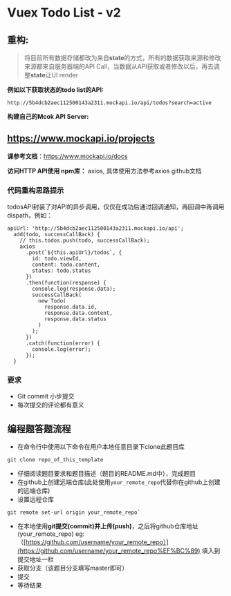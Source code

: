 # Vuex Todo List - v2

## 重构:

> 将目前所有数据存储都改为来自**state**的方式，所有的数据获取来源和修改来源都来自服务器端的API Call，当数据从API获取或者修改以后，再去调整**state**让UI render

**例如以下获取状态的todo list的API:**

```
http://5b4dcb2aec112500143a2311.mockapi.io/api/todos?search=active
```

**构建自己的Mcok API Server:**

## <https://www.mockapi.io/projects>

**课参考文档**：<https://www.mockapi.io/docs>

**访问HTTP API使用 npm库：** axios, 具体使用方法参考axios github文档

### 代码重构思路提示

todosAPI封装了对API的异步调用，仅仅在成功后通过回调通知，再回调中再调用dispath，例如：

```
apiUrl: 'http://5b4dcb2aec112500143a2311.mockapi.io/api';
  add(todo, successCallBack) {
    // this.todos.push(todo, successCallBack);
    axios
      .post(`${this.apiUrl}/todos`, {
        id: todo.viewId,
        content: todo.content,
        status: todo.status
      })
      .then(function(response) {
        console.log(response.data);
        successCallBack(
          new Todo(
            response.data.id,
            response.data.content,
            response.data.status
          )
        );
      })
      .catch(function(error) {
        console.log(error);
      });
  }
```

### 要求

- Git commit 小步提交
- 每次提交的评论都有意义

## 编程题答题流程

- 在命令行中使用以下命令在用户本地任意目录下clone此题目库

```
git clone repo_of_this_template
```

- 仔细阅读题目要求和题目描述（题目的README.md中），完成题目
- 在github上创建远端仓库(此处使用`your_remote_repo`代替你在github上创建的远端仓库)
- 设置远程仓库

```
git remote set-url origin your_remote_repo`
```

- 在本地使用**git提交(commit)**并**上传(push)**，之后将github仓库地址(your_remote_repo) eg:（[https://github.com/username/your_remote_repo）](https://github.com/username/your_remote_repo%EF%BC%89) 填入到提交地址一栏
- 获取分支（该题目分支填写master即可）
- 提交
- 等待结果